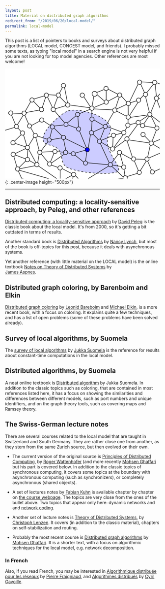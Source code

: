 ```yaml
---
layout: post
title: Material on distributed graph algorithms
redirect_from: "/2019/06/20/local-model/"
permalink: local-model
---
```


This post is a list of pointers to books and surveys about distributed graph 
algorithms (LOCAL model, CONGEST model, and friends).
I probably missed some texts, as typing "local model" in a search engine 
is not very helpful if you are not looking for top model agencies. 
Other references are most welcome! 

![](assets/local.png){: .center-image height="500px"}

---

## Distributed computing: a locality-sensitive approach, by Peleg, and other references

[Distributed computing: a locality-sensitive approach](https://epubs.siam.org/doi/book/10.1137/1.9780898719772)
by [David Peleg](http://www.weizmann.ac.il/math/peleg/) is the classic book 
about the local model. It's from 2000, so it's getting a bit outdated in terms 
of results. 

Another standard book is 
[Distributed Algorithms](https://www.elsevier.com/books/distributed-algorithms/lynch/978-1-55860-348-6)
by [Nancy Lynch](http://people.csail.mit.edu/lynch/), but most of the book is 
off-topics for this post, because it deals with asynchronous systems.

Yet another reference (with little material on the LOCAL model) is the online 
textbook 
[Notes on Theory of Distributed Systems](http://www.cs.yale.edu/homes/aspnes/classes/465/notes.pdf)
by [ 	
James Aspnes](http://www.cs.yale.edu/homes/aspnes/).

## Distributed graph coloring, by Barenboim and Elkin

[Distributed graph coloring](https://www.cs.bgu.ac.il/~elkinm/book.pdf)
by 
[Leonid Bareboim](https://www.openu.ac.il/personal_sites/leonid-barenboim/)
and [Michael Elkin](https://www.cs.bgu.ac.il/~elkinm/), is a more recent book, 
with a focus on coloring. It explains quite a few techniques, and has a list of 
open problems (some of these problems have been solved already).

## Survey of local algorithms, by Suomela
The [survey of local algorithms](https://users.ics.aalto.fi/suomela/doc/local-survey.pdf)
by [Jukka Suomela](https://users.ics.aalto.fi/suomela/) is the reference for 
results about constant-time computations in the local model.

## Distributed algorithms, by Suomela

A neat online textbook is
[Distributed algorithm](https://users.ics.aalto.fi/suomela/da/da-print.pdf)
by Jukka Suomela.
In addition to the classic topics such as coloring, that are contained in most 
references listed here, it has a focus on showing the similarities and differences 
between different models, such as port numbers and unique identifiers, and on the 
graph theory tools, such as covering maps and Ramsey theory.

## The Swiss-German lecture notes

There are several courses related to the local model that are taught in 
Switzerland and South Germany. They are rather close one from another, as they 
stem from the same Zurich source, but then evolved on their own. 

* The current version of the original source is 
[Principles of Distributed Computing](https://disco.ethz.ch/courses/podc/), 
by [Roger Wattenhofer](https://disco.ethz.ch/members/wroger) (and more recently
[Mohsen Ghaffari](https://people.csail.mit.edu/ghaffari/) but his part is 
covered below. In addition to the classic topics of synchronous computing, it 
covers some topics at the boundary with asynchronous computing (such as 
synchronizers), or completely asynchronous (shared objects).

* A set of lectures notes by [Fabian Kuhn](http://ac.informatik.uni-freiburg.de/kuhn/)
is available chapter by chapter on
[the course webpage](http://ac.informatik.uni-freiburg.de/teaching/ss_18/network-algorithms.php).
The topics are very close from the ones of the bullet above. Two topics that 
appear only here: dynamic networks and and 
[network coding](https://en.wikipedia.org/wiki/Linear_network_coding). 

* Another set of lecture notes is 
[Theory of Distributed Systems](https://www.mpi-inf.mpg.de/departments/algorithms-complexity/teaching/winter18/tods/), 
by [Christoph Lenzen](http://people.mpi-inf.mpg.de/~clenzen/). It covers 
(in addition to the classic material), chapters on self-stabilization and 
routing. 

* Probably the most recent course is
[Distributed graph algorithms](https://disco.ethz.ch/courses/podc/lecturenotes/LOCAL.pdf)
by 
[Mohsen Ghaffari](https://people.csail.mit.edu/ghaffari/). 
It is a shorter text, with a focus on algorithmic techniques for the local model, 
e.g. network decomposition. 

### In French
Also, if you read French, you may be interested in 
[Algorithmique distribuée pour les réseaux](https://www.irif.fr/_media/users/pierref/notes_algo_distribue.pdf)
by [Pierre Fraigniaud](https://www.irif.fr/users/pierref/index), and 
[Algorithmes distribués](http://dept-info.labri.fr/~gavoille/UE-AD/cours.pdf) 
by [Cyril Gavoille](http://dept-info.labri.fr/~gavoille/).
